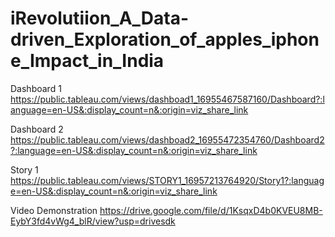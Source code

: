 # iRevolutiion_A_Data-driven_Exploration_of_apples_iphone_Impact_in_India

Dashboard 1 https://public.tableau.com/views/dashboad1_16955467587160/Dashboard?:language=en-US&:display_count=n&:origin=viz_share_link

Dashboard 2 https://public.tableau.com/views/dashboad2_16955472354760/Dashboard2?:language=en-US&:display_count=n&:origin=viz_share_link

Story 1  https://public.tableau.com/views/STORY1_16957213764920/Story1?:language=en-US&:display_count=n&:origin=viz_share_link

Video Demonstration https://drive.google.com/file/d/1KsqxD4b0KVEU8MB-EybY3fd4vWg4_blR/view?usp=drivesdk 
